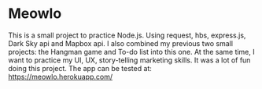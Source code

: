 # Meowlo

This is a small project to practice Node.js. Using request, hbs, express.js, Dark Sky api and Mapbox api. I also combined my previous two small projects: the Hangman game and To-do list into this one. At the same time, I want to practice my UI, UX, story-telling marketing skills. It was a lot of fun doing this project.
The app can be tested at:
https://meowlo.herokuapp.com/
